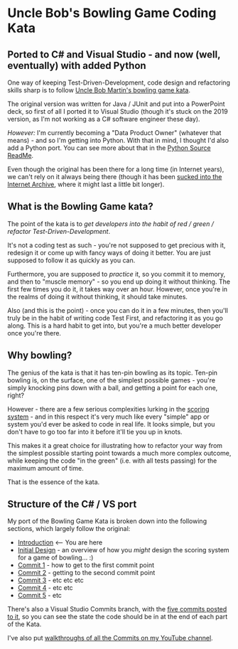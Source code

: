 # Uncle Bob's Bowling Game Coding Kata

## Ported to C# and Visual Studio - and now (well, eventually) with added Python

One way of keeping Test-Driven-Development, code design and refactoring skills sharp is to follow [Uncle Bob Martin's bowling game kata](http://www.butunclebob.com/ArticleS.UncleBob.TheBowlingGameKata). 

The original version was written for Java / JUnit and put into a PowerPoint deck, so first of all I ported it to Visual Studio (though it's stuck on the 2019 version, as I'm not working as a C# software engineer these day). 

_However:_ I'm currently becoming a "Data Product Owner" (whatever that means) - and so I'm getting into Python. With that in mind, I thought I'd also add a Python port. You can see more about that in the [Python Source ReadMe](py-src/README.md).

Even though the original has been there for a long time (in Internet years), we can't rely on it always being there (though it has been [sucked into the Internet Archive](https://web.archive.org/web/20180201183323/http://www.butunclebob.com/ArticleS.UncleBob.TheBowlingGameKata), where it might last a little bit longer).

## What is the Bowling Game kata?

The point of the kata is to *get developers into the habit of red / green / refactor Test-Driven-Development*. 

It's not a coding test as such - you're not supposed to get precious with it, redesign it or come up with fancy ways of doing it better. You are just supposed to follow it as quickly as you can. 

Furthermore, you are supposed to *practice* it, so you commit it to memory, and then to "muscle memory" - so you end up doing it without thinking. The first few times you do it, it takes way over an hour. However, once you're in the realms of doing it without thinking, it should take minutes.

Also (and this is the point) - once you can do it in a few minutes, then you'll truly be in the habit of writing code Test First, and refactoring it as you go along. This is a hard habit to get into, but you're a much better developer once you're there.

## Why bowling?

The genius of the kata is that it has ten-pin bowling as its topic. Ten-pin bowling is, on the surface, one of the simplest possible games - you're simply knocking pins down with a ball, and getting a point for each one, right? 

However - there are a few serious complexities lurking in the [scoring system](INITIAL_DESIGN.md) - and in this respect it's very much like every "simple" app or system you'd ever be asked to code in real life. It looks simple, but you don't have to go too far into it before it'll tie you up in knots.

This makes it a great choice for illustrating how to refactor your way from the simplest possible starting point towards a much more complex outcome, while keeping the code "in the green" (i.e. with all tests passing) for the maximum amount of time. 

That is the essence of the kata.

## Structure of the C# / VS port

My port of the Bowling Game Kata is broken down into the following sections, which largely follow the original:

* [Introduction](README.md) <-- You are here
* [Initial Design](INITIAL_DESIGN.md) - an overview of how you *might* design the scoring system for a game of bowling... :) 
* [Commit 1](COMMIT_1.md) - how to get to the first commit point
* [Commit 2](COMMIT_2.md) - getting to the second commit point
* [Commit 3](COMMIT_3.md) - etc etc etc
* [Commit 4](COMMIT_4.md) - etc etc
* [Commit 5](COMMIT_5.md) - etc

There's also a Visual Studio Commits branch, with the [five commits posted to it](https://github.com/TrovoLtd/BowlingGameKata/commits/TheCommits/src/BowlingKata), so you can see the state the code should be in at the end of each part of the Kata.

I've also put [walkthroughs of all the Commits on my YouTube channel](https://www.youtube.com/channel/UCBTnTfm9OS5yRje8hPzcdfw).

